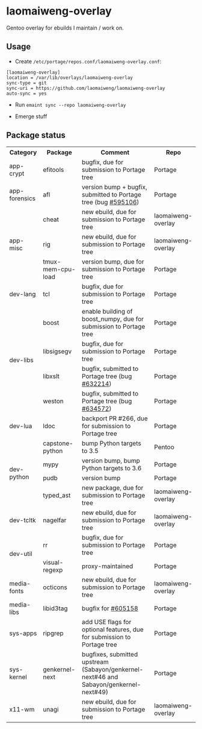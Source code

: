 laomaiweng-overlay
==================

Gentoo overlay for ebuilds I maintain / work on.

Usage
-----

* Create `/etc/portage/repos.conf/laomaiweng-overlay.conf`:

```
[laomaiweng-overlay]
location = /var/lib/overlays/laomaiweng-overlay
sync-type = git
sync-uri = https://github.com/laomaiweng/laomaiweng-overlay
auto-sync = yes
```
* Run `emaint sync --repo laomaiweng-overlay`

* Emerge stuff


Package status
--------------

<table>
  <tr><th>Category</th><th>Package</th><th>Comment</th><th>Repo</th></tr>
  <tr><td rowspan=1>app-crypt</td><td>efitools</td><td>bugfix, due for submission to Portage tree</td><td>Portage</td></tr>
  <tr><td rowspan=1>app-forensics</td><td>afl</td><td>version bump + bugfix, submitted to Portage tree (bug <a href="https://bugs.gentoo.org/show_bug.cgi?id=595106">#595106</a>)</td><td>Portage</td></tr>
  <tr><td rowspan=3>app-misc</td><td>cheat</td><td>new ebuild, due for submission to Portage tree</td><td>laomaiweng-overlay</td></tr>
  <tr><td>rig</td><td>new ebuild, due for submission to Portage tree</td><td>laomaiweng-overlay</td></tr>
  <tr><td>tmux-mem-cpu-load</td><td>version bump, due for submission to Portage tree</td><td>Portage</td></tr>
  <tr><td rowspan=1>dev-lang</td><td>tcl</td><td>bugfix, due for submission to Portage tree</td><td>Portage</td></tr>
  <tr><td rowspan=4>dev-libs</td><td>boost</td><td>enable building of boost_numpy, due for submission to Portage tree</td><td>Portage</td></tr>
  <tr><td>libsigsegv</td><td>bugfix, due for submission to Portage tree</td><td>Portage</td></tr>
  <tr><td>libxslt</td><td>bugfix, submitted to Portage tree (bug <a href="https://bugs.gentoo.org/show_bug.cgi?id=632214">#632214</a>)<td>Portage</td></tr>
  <tr><td>weston</td><td>bugfix, submitted to Portage tree (bug <a href="https://bugs.gentoo.org/show_bug.cgi?id=634572">#634572</a>)<td>Portage</td></tr>
  <tr><td rowspan=1>dev-lua</td><td>ldoc</td><td>backport PR #266, due for submission to Portage tree</td><td>Portage</td></tr>
  <tr><td rowspan=4>dev-python</td><td>capstone-python</td><td>bump Python targets to 3.5</td><td>Pentoo</td></tr>
  <tr><td>mypy</td><td>version bump, bump Python targets to 3.6</td><td>Portage</td></tr>
  <tr><td>pudb</td><td>version bump</td><td>Portage</td></tr>
  <tr><td>typed_ast</td><td>new package, due for submission to Portage tree</td><td>laomaiweng-overlay</td></tr>
  <tr><td rowspan=1>dev-tcltk</td><td>nagelfar</td><td>new ebuild, due for submission to Portage tree</td><td>laomaiweng-overlay</td></tr>
  <tr><td rowspan=2>dev-util</td><td>rr</td><td>bugfix, due for submission to Portage tree</td><td>Portage</td></tr>
  <tr><td>visual-regexp</td><td>proxy-maintained</td><td>Portage</td></tr>
  <tr><td rowspan=1>media-fonts</td><td>octicons</td><td>new ebuild, due for submission to Portage tree</td><td>laomaiweng-overlay</td></tr>
  <tr><td rowspan=1>media-libs</td><td>libid3tag</td><td>bugfix for <a href="https://bugs.gentoo.org/show_bug.cgi?id=605158">#605158</a></td><td>Portage</td></tr>
  <tr><td rowspan=1>sys-apps</td><td>ripgrep</td><td>add USE flags for optional features, due for submission to Portage tree</td><td>Portage</td></tr>
  <tr><td rowspan=1>sys-kernel</td><td>genkernel-next</td><td>bugfixes, submitted upstream (Sabayon/genkernel-next#46 and Sabayon/genkernel-next#49)</td><td>Portage</td></tr>
  <tr><td rowspan=1>x11-wm</td><td>unagi</td><td>new ebuild, due for submission to Portage tree</td><td>laomaiweng-overlay</td></tr>
</table>

